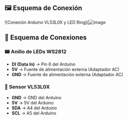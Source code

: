 ## 🖼️ Esquema de Conexión
![Conexión Arduino VL53L0X y LED Ring](![image](https://github.com/user-attachments/assets/ee99bb0d-afe7-45c7-8f97-68d404ab5f92)


## 🔌 Esquema de Conexiones

### 📟 **Anillo de LEDs WS2812**
- **DI (Data In)** → Pin 6 del Arduino  
- **5V** → Fuente de alimentación externa (Adaptador AC)  
- **GND** → Fuente de alimentación externa (Adaptador AC)  

### 📡 **Sensor VL53L0X**
- **GND** → GND del Arduino  
- **5V** → 5V del Arduino  
- **SDA** → A4 del Arduino  
- **SCL** → A5 del Arduino 
